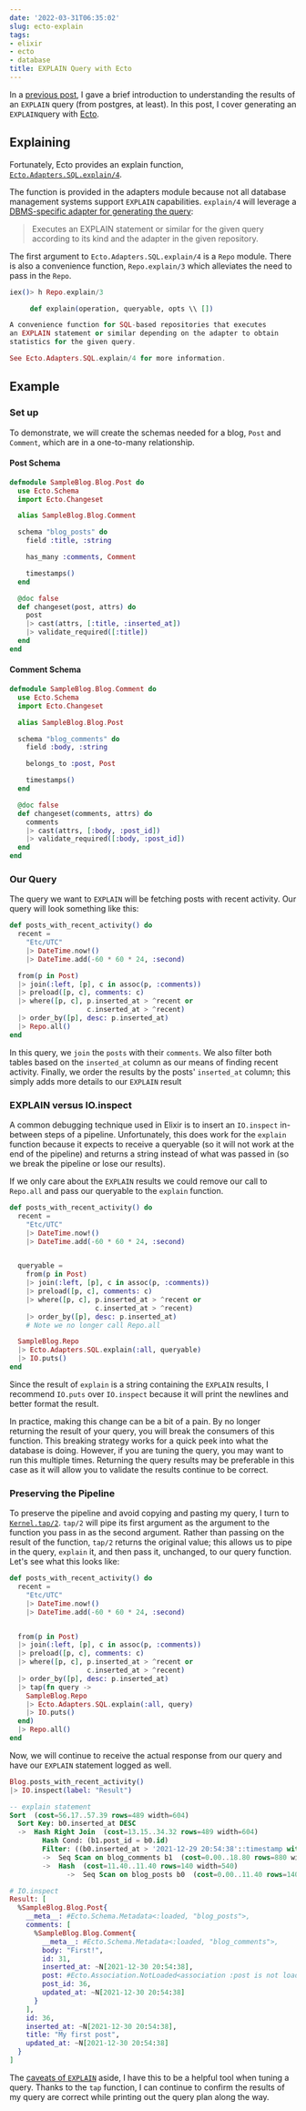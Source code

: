 ```yaml
---
date: '2022-03-31T06:35:02'
slug: ecto-explain
tags:
- elixir
- ecto
- database
title: EXPLAIN Query with Ecto
---
```


In a [previous post](/2021/09/intro-to-postgres-explain), I gave a brief introduction to understanding the results of an `EXPLAIN` query (from postgres, at least). In this post, I cover generating an `EXPLAIN`query with [Ecto](https://hexdocs.pm/ecto/Ecto.html).

## Explaining

Fortunately, Ecto provides an explain function, [`Ecto.Adapters.SQL.explain/4`](https://hexdocs.pm/ecto_sql/Ecto.Adapters.SQL.html#explain/4).

The function is provided in the adapters module because not all database management systems support `EXPLAIN` capabilities. `explain/4` will leverage a [DBMS-specific adapter for generating the query](https://hexdocs.pm/ecto_sql/Ecto.Adapters.SQL.Connection.html#c:explain_query/4):

> Executes an EXPLAIN statement or similar for the given query according to its kind and the adapter in the given repository.

The first argument to `Ecto.Adapters.SQL.explain/4` is a `Repo` module. There is also a convenience function, `Repo.explain/3` which alleviates the need to pass in the `Repo`.

```ex
iex()> h Repo.explain/3

     def explain(operation, queryable, opts \\ [])

A convenience function for SQL-based repositories that executes
an EXPLAIN statement or similar depending on the adapter to obtain
statistics for the given query.

See Ecto.Adapters.SQL.explain/4 for more information.
```

## Example

### Set up

To demonstrate, we will create the schemas needed for a blog, `Post` and `Comment`, which are in a one-to-many relationship.

#### Post Schema

```ex
defmodule SampleBlog.Blog.Post do
  use Ecto.Schema
  import Ecto.Changeset

  alias SampleBlog.Blog.Comment

  schema "blog_posts" do
    field :title, :string

    has_many :comments, Comment

    timestamps()
  end

  @doc false
  def changeset(post, attrs) do
    post
    |> cast(attrs, [:title, :inserted_at])
    |> validate_required([:title])
  end
end
```

#### Comment Schema

```ex
defmodule SampleBlog.Blog.Comment do
  use Ecto.Schema
  import Ecto.Changeset

  alias SampleBlog.Blog.Post

  schema "blog_comments" do
    field :body, :string

    belongs_to :post, Post

    timestamps()
  end

  @doc false
  def changeset(comments, attrs) do
    comments
    |> cast(attrs, [:body, :post_id])
    |> validate_required([:body, :post_id])
  end
end
```

### Our Query

The query we want to `EXPLAIN` will be fetching posts with recent activity. Our query will look something like this:

```ex
def posts_with_recent_activity() do
  recent =
    "Etc/UTC"
    |> DateTime.now!()
    |> DateTime.add(-60 * 60 * 24, :second)

  from(p in Post)
  |> join(:left, [p], c in assoc(p, :comments))
  |> preload([p, c], comments: c)
  |> where([p, c], p.inserted_at > ^recent or
                   c.inserted_at > ^recent)
  |> order_by([p], desc: p.inserted_at)
  |> Repo.all()
end
```

In this query, we `join` the `posts` with their `comments`. We also filter both tables based on the `inserted_at` column as our means of finding recent activity. Finally, we order the results by the posts' `inserted_at` column; this simply adds more details to our `EXPLAIN` result

### EXPLAIN versus IO.inspect

A common debugging technique used in Elixir is to insert an `IO.inspect` in-between steps of a pipeline. Unfortunately, this does work for the `explain` function because it expects to receive a queryable (so it will not work at the end of the pipeline) and returns a string instead of what was passed in (so we break the pipeline or lose our results).

If we only care about the `EXPLAIN` results we could remove our call to `Repo.all` and pass our queryable to the `explain` function.

```ex
def posts_with_recent_activity() do
  recent =
    "Etc/UTC"
    |> DateTime.now!()
    |> DateTime.add(-60 * 60 * 24, :second)


  queryable =
    from(p in Post)
    |> join(:left, [p], c in assoc(p, :comments))
    |> preload([p, c], comments: c)
    |> where([p, c], p.inserted_at > ^recent or
                     c.inserted_at > ^recent)
    |> order_by([p], desc: p.inserted_at)
    # Note we no longer call Repo.all

  SampleBlog.Repo
  |> Ecto.Adapters.SQL.explain(:all, queryable)
  |> IO.puts()
end
```

Since the result of `explain` is a string containing the `EXPLAIN` results, I recommend `IO.puts` over `IO.inspect` because it will print the newlines and better format the result.

In practice, making this change can be a bit of a pain. By no longer returning the result of your query, you will break the consumers of this function. This breaking strategy works for a quick peek into what the database is doing. However, if you are tuning the query, you may want to run this multiple times. Returning the query results may be preferable in this case as it will allow you to validate the results continue to be correct.

### Preserving the Pipeline

To preserve the pipeline and avoid copying and pasting my query, I turn to [`Kernel.tap/2`](https://hexdocs.pm/elixir/main/Kernel.html#tap/2). `tap/2` will pipe its first argument as the argument to the function you pass in as the second argument. Rather than passing on the result of the function, `tap/2` returns the original value; this allows us to pipe in the query, `explain` it, and then pass it, unchanged, to our query function. Let's see what this looks like:

```ex
def posts_with_recent_activity() do
  recent =
    "Etc/UTC"
    |> DateTime.now!()
    |> DateTime.add(-60 * 60 * 24, :second)


  from(p in Post)
  |> join(:left, [p], c in assoc(p, :comments))
  |> preload([p, c], comments: c)
  |> where([p, c], p.inserted_at > ^recent or
                   c.inserted_at > ^recent)
  |> order_by([p], desc: p.inserted_at)
  |> tap(fn query ->
    SampleBlog.Repo
    |> Ecto.Adapters.SQL.explain(:all, query)
    |> IO.puts()
  end)
  |> Repo.all()
end
```

Now, we will continue to receive the actual response from our query and have our `EXPLAIN` statement logged as well.

```ex
Blog.posts_with_recent_activity()
|> IO.inspect(label: "Result")
```

```sql
-- explain statement
Sort  (cost=56.17..57.39 rows=489 width=604)
  Sort Key: b0.inserted_at DESC
  ->  Hash Right Join  (cost=13.15..34.32 rows=489 width=604)
        Hash Cond: (b1.post_id = b0.id)
        Filter: ((b0.inserted_at > '2021-12-29 20:54:38'::timestamp without time zone) OR (b1.inserted_at > '2021-12-29 20:54:38'::timestamp without time zone))
        ->  Seq Scan on blog_comments b1  (cost=0.00..18.80 rows=880 width=64)
        ->  Hash  (cost=11.40..11.40 rows=140 width=540)
              ->  Seq Scan on blog_posts b0  (cost=0.00..11.40 rows=140 width=540)
```

```elixir
# IO.inspect
Result: [
  %SampleBlog.Blog.Post{
    __meta__: #Ecto.Schema.Metadata<:loaded, "blog_posts">,
    comments: [
      %SampleBlog.Blog.Comment{
        __meta__: #Ecto.Schema.Metadata<:loaded, "blog_comments">,
        body: "First!",
        id: 31,
        inserted_at: ~N[2021-12-30 20:54:38],
        post: #Ecto.Association.NotLoaded<association :post is not loaded>,
        post_id: 36,
        updated_at: ~N[2021-12-30 20:54:38]
      }
    ],
    id: 36,
    inserted_at: ~N[2021-12-30 20:54:38],
    title: "My first post",
    updated_at: ~N[2021-12-30 20:54:38]
  }
]
```

The [caveats of `EXPLAIN`](/2021/09/intro-to-postgres-explain/#caveats) aside, I have this to be a helpful tool when tuning a query. Thanks to the `tap` function, I can continue to confirm the results of my query are correct while printing out the query plan along the way.
